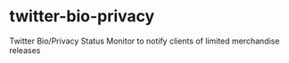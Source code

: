 # twitter-bio-privacy
Twitter Bio/Privacy Status Monitor to notify clients of limited merchandise releases
